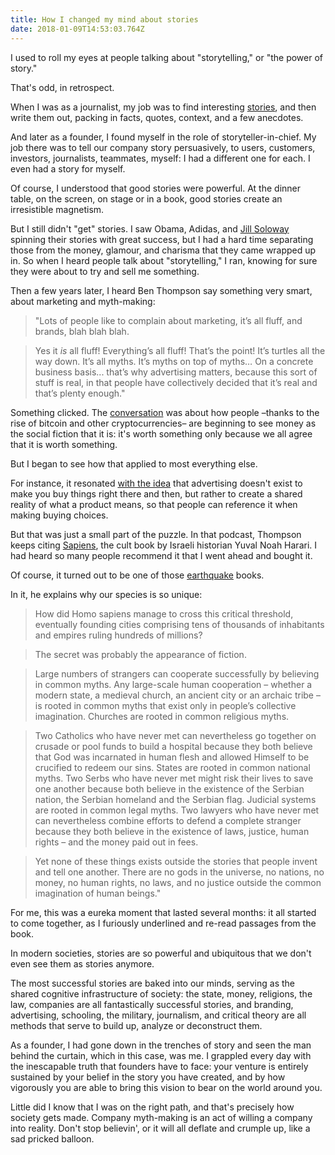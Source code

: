 ```yaml
---
title: How I changed my mind about stories
date: 2018-01-09T14:53:03.764Z
---
```

I used to roll my eyes at people talking about "storytelling," or "the power of story." 

<!--more-->

That's odd, in retrospect. 

When I was as a journalist, my job was to find interesting [stories](http://davideberretta.tumblr.com/writings), and then write them out, packing in facts, quotes, context, and a few anecdotes.  

And later as a founder, I found myself in the role of storyteller-in-chief. My job there was to tell our company story persuasively, to users, customers, investors, journalists, teammates, myself: I had a different one for each. I even had a story for myself. 

Of course, I understood that good stories were powerful. At the dinner table, on the screen, on stage or in a book, good stories create an irresistible magnetism.  

But I still didn't "get" stories. I saw Obama, Adidas, and [Jill Soloway](https://www.newyorker.com/magazine/2015/12/14/dolls-and-feelings) spinning their stories with great success, but I had a hard time separating those from the money, glamour, and charisma that they came wrapped up in. So when I heard people talk about "storytelling," I ran, knowing for sure they were about to try and sell me something.  

Then a few years later, I heard Ben Thompson say something very smart, about marketing and myth-making:

>"Lots of people like to complain about marketing, it’s all fluff, and brands, blah blah blah. 

>Yes it *is* all fluff! Everything’s all fluff! That’s the point! It’s turtles all the way down. It’s all myths. It’s myths on top of myths… On a concrete business basis... that’s why advertising matters, because this sort of stuff is real, in that people have collectively decided that it’s real and that’s plenty enough."

Something clicked. The [conversation](https://soundcloud.com/exponentfm/episode-116-blockchain-2#t=11m32s) was about how people –thanks to the rise of bitcoin and other cryptocurrencies– are beginning to see money as the social fiction that it is: it's worth something only because we all agree that it is worth something.   

But I began to see how that applied to most everything else. 

For instance, it resonated [with the idea](http://www.meltingasphalt.com/ads-dont-work-that-way/) that advertising doesn't exist to make you buy things right there and then, but rather to create a shared reality of what a product means, so that people can reference it when making buying choices. 

But that was just a small part of the puzzle. In that podcast, Thompson keeps citing [Sapiens](https://www.amazon.com/dp/B00ICN066A/), the cult book by Israeli historian Yuval Noah Harari. I had heard so many people recommend it that I went ahead and bought it.

Of course, it turned out to be one of those [earthquake](http://marginalrevolution.com/marginalrevolution/2007/11/view-quake-read.html) books.

In it, he explains why our species is so unique:

>How did Homo sapiens manage to cross this critical threshold, eventually founding cities comprising tens of thousands of inhabitants and empires ruling hundreds of millions? 

>The secret was probably the appearance of fiction. 

>Large numbers of strangers can cooperate successfully by believing in common myths. Any large-scale human cooperation – whether a modern state, a medieval church, an ancient city or an archaic tribe – is rooted in common myths that exist only in people’s collective imagination. Churches are rooted in common religious myths. 

>Two Catholics who have never met can nevertheless go together on crusade or pool funds to build a hospital because they both believe that God was incarnated in human flesh and allowed Himself to be crucified to redeem our sins. States are rooted in common national myths. Two Serbs who have never met might risk their lives to save one another because both believe in the existence of the Serbian nation, the Serbian homeland and the Serbian flag. Judicial systems are rooted in common legal myths. Two lawyers who have never met can nevertheless combine efforts to defend a complete stranger because they both believe in the existence of laws, justice, human rights – and the money paid out in fees. 

>Yet none of these things exists outside the stories that people invent and tell one another. There are no gods in the universe, no nations, no money, no human rights, no laws, and no justice outside the common imagination of human beings."

For me, this was a eureka moment that lasted several months: it all started to come together, as I furiously underlined and re-read passages from the book. 

In modern societies, stories are so powerful and ubiquitous that we don't even see them as stories anymore. 

The most successful stories are baked into our minds, serving as the shared cognitive infrastructure of society: the state, money, religions, the law, companies are all fantastically successful stories, and branding, advertising, schooling, the military, journalism, and critical theory are all methods that serve to build up, analyze or deconstruct them. 

As a founder, I had gone down in the trenches of story and seen the man behind the curtain, which in this case, was me. I grappled every day with the inescapable truth that founders have to face: your venture is entirely sustained by your belief in the story you have created, and by how vigorously you are able to bring this vision to bear on the world around you. 

Little did I know that I was on the right path, and that's precisely how society gets made. Company myth-making is an act of willing a company into reality. Don't stop believin', or it will all deflate and crumple up, like a sad pricked balloon.


